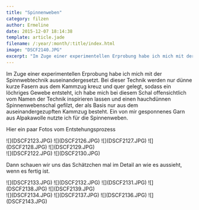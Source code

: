 ```yaml
---
title: "Spinnenweben"
category: filzen
author: Ermeline
date: 2015-12-07 18:14:38
template: article.jade
filename: /:year/:month/:title/index.html
image: "DSCF2140.JPG"
excerpt: "Im Zuge einer experimentellen Erprobung habe ich mich mit der Spinnwebtechnik auseinandergesetzt."
---
```


Im Zuge einer experimentellen Erprobung habe ich mich mit der Spinnwebtechnik auseinandergesetzt. Bei dieser Technik werden nur dünne kurze Fasern aus dem Kammzug kreuz und quer gelegt, sodass ein löchriges Gewebe entsteht, ich habe mich bei diesem Schal offensichtlich vom Namen der Technik inspirieren lassen und einen hauchdünnen Spinnenwebenschal gefilzt, der als Basis nur aus dem auseinandergezupften Kammzug besteht. Ein von mir gesponnenes Garn aus Alpakawolle nutzte ich für die Spinnenweben.

Hier ein paar Fotos vom Entstehungsprozess

<div class="slideshow_landscape">
![](DSCF2123.JPG)
![](DSCF2126.JPG)
![](DSCF2127.JPG)
![](DSCF2128.JPG)
![](DSCF2129.JPG)
</div>

<div class="slideshow_landscape">
![](DSCF2122.JPG)
![](DSCF2130.JPG)
</div>


Dann schauen wir uns das Schätzchen mal im Detail an wie es aussieht, wenn es fertig ist.

<div class="slideshow_portrait">
![](DSCF2133.JPG)
![](DSCF2132.JPG)
![](DSCF2131.JPG)
![](DSCF2138.JPG)
![](DSCF2139.JPG)
</div>


<div class="slideshow_landscape">
![](DSCF2134.JPG)
![](DSCF2137.JPG)
![](DSCF2136.JPG)
![](DSCF2143.JPG)
</div>



